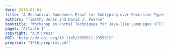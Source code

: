```yaml
---
date: 2016-01-01
title: "A Mechanical Soundness Proof for Subtyping over Recursive Types"
authors: "Timothy Jones and David J. Pearce"
booktitle: "Workshop on Formal Techniques for Java-like Languages (FTFJP)"
pages: "Article 1"
copyright: "ACM Press"
DOI: "http://dx.doi.org/10.1145/2955811.2955812"
preprint: "JP16_preprint.pdf"
---
```


